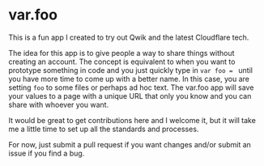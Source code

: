 # var.foo

This is a fun app I created to try out Qwik and the latest Cloudflare tech.

The idea for this app is to give people a way to share things without creating an account. The concept is equivalent to when you want to prototype something in code and you just quickly type in `var foo = ` until you have more time to come up with a better name. In this case, you are setting `foo` to some files or perhaps ad hoc text. The var.foo app will save your values to a page with a unique URL that only you know and you can share with whoever you want.

It would be great to get contributions here and I welcome it, but it will take me a little time to set up all the standards and processes.

For now, just submit a pull request if you want changes and/or submit an issue if you find a bug.

